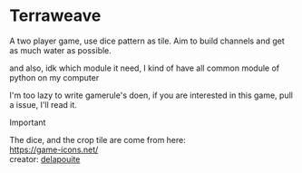 # Terraweave
A two player game, use dice pattern as tile. Aim to build channels and get as much water as possible.

and also, idk which module it need, I kind of have all common module of python on my computer

I'm too lazy to write gamerule's doen, if you are interested in this game, pull a issue, I'll read it.

> [!IMPORTANT]
> The dice, and the crop tile are come from here:  
> https://game-icons.net/  
> creator: [delapouite](https://delapouite.com/)
